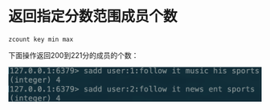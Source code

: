 # 返回指定分数范围成员个数

```text
zcount key min max
```

下面操作返回200到221分的成员的个数：

![](../../.gitbook/assets/image%20%2857%29.png)

